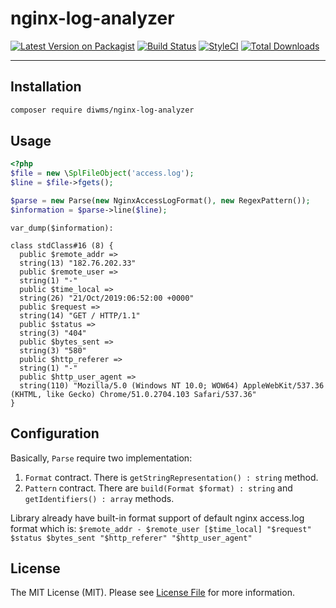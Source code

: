 # nginx-log-analyzer

[![Latest Version on Packagist](https://img.shields.io/packagist/v/diwms/nginx-log-analyzer.svg?style=flat-square)](https://packagist.org/packages/diwms/nginx-log-analyzer)
[![Build Status](https://img.shields.io/travis/diwms/nginx-log-analyzer/master.svg?style=flat-square)](https://travis-ci.org/diwms/nginx-log-analyzer)
[![StyleCI](https://github.styleci.io/repos/216911317/shield?branch=master)](https://github.styleci.io/repos/216911317)
[![Total Downloads](https://img.shields.io/packagist/dt/diwms/nginx-log-analyzer.svg?style=flat-square)](https://packagist.org/packages/diwms/nginx-log-analyzer)

---

## Installation

```bash
composer require diwms/nginx-log-analyzer
```

## Usage
```php
<?php
$file = new \SplFileObject('access.log');
$line = $file->fgets();

$parse = new Parse(new NginxAccessLogFormat(), new RegexPattern());
$information = $parse->line($line);
```

`var_dump($information):`

```
class stdClass#16 (8) {
  public $remote_addr =>
  string(13) "182.76.202.33"
  public $remote_user =>
  string(1) "-"
  public $time_local =>
  string(26) "21/Oct/2019:06:52:00 +0000"
  public $request =>
  string(14) "GET / HTTP/1.1"
  public $status =>
  string(3) "404"
  public $bytes_sent =>
  string(3) "580"
  public $http_referer =>
  string(1) "-"
  public $http_user_agent =>
  string(110) "Mozilla/5.0 (Windows NT 10.0; WOW64) AppleWebKit/537.36 (KHTML, like Gecko) Chrome/51.0.2704.103 Safari/537.36"
}
```

## Configuration
Basically, `Parse` require two implementation:
1. `Format` contract. There is `getStringRepresentation() : string` method.
2. `Pattern` contract. There are `build(Format $format) : string` and `getIdentifiers() : array` methods.

Library already have built-in format support of default nginx access.log format which is:
`$remote_addr - $remote_user [$time_local] "$request" $status $bytes_sent "$http_referer" "$http_user_agent"`

## License

The MIT License (MIT). Please see [License File](LICENSE.md) for more information.
